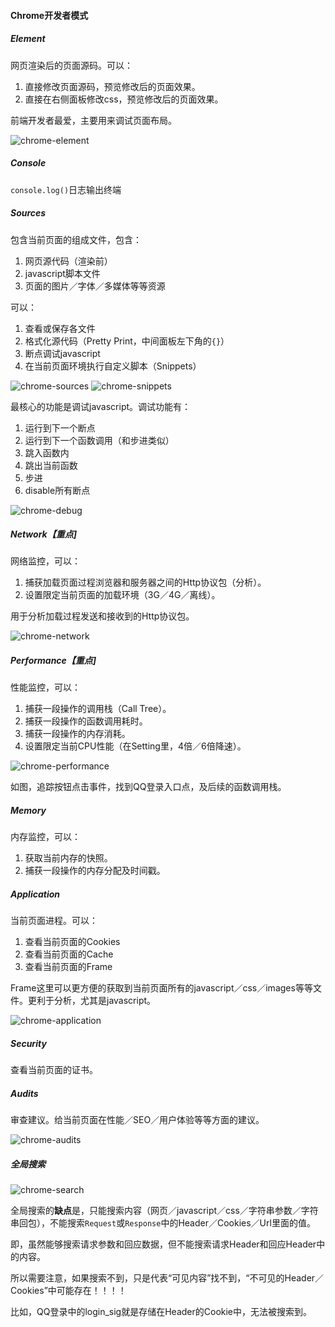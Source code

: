 [chrome-element]: imgs/chrome-element.png
[chrome-sources]: imgs/chrome-sources.png
[chrome-debug]: imgs/chrome-debug.png
[chrome-network]: imgs/chrome-network.png
[chrome-performance]: imgs/chrome-performance.png
[chrome-application]: imgs/chrome-application.png
[chrome-audits]: imgs/chrome-audits.png
[chrome-search]: imgs/chrome-search.png
[chrome-snippets]: imgs/chrome-snippets.png

#### Chrome开发者模式

##### Element

网页渲染后的页面源码。可以：

1. 直接修改页面源码，预览修改后的页面效果。
2. 直接在右侧面板修改css，预览修改后的页面效果。

前端开发者最爱，主要用来调试页面布局。

![chrome-element][chrome-element]

##### Console

`console.log()`日志输出终端

##### Sources

包含当前页面的组成文件，包含：

1. 网页源代码（渲染前）
2. javascript脚本文件
3. 页面的图片／字体／多媒体等等资源

可以：

1. 查看或保存各文件
2. 格式化源代码（Pretty Print，中间面板左下角的`{}`）
3. 断点调试javascript
4. 在当前页面环境执行自定义脚本（Snippets）

![chrome-sources][chrome-sources]
![chrome-snippets][chrome-snippets]

最核心的功能是调试javascript。调试功能有：

1. 运行到下一个断点
2. 运行到下一个函数调用（和步进类似）
2. 跳入函数内
3. 跳出当前函数
4. 步进
5. disable所有断点

![chrome-debug][chrome-debug]

##### Network【重点]

网络监控，可以：

1. 捕获加载页面过程浏览器和服务器之间的Http协议包（分析）。
2. 设置限定当前页面的加载环境（3G／4G／离线）。

用于分析加载过程发送和接收到的Http协议包。

![chrome-network][chrome-network]

##### Performance【重点]

性能监控，可以：

1. 捕获一段操作的调用栈（Call Tree）。
2. 捕获一段操作的函数调用耗时。
3. 捕获一段操作的内存消耗。
4. 设置限定当前CPU性能（在Setting里，4倍／6倍降速）。

![chrome-performance][chrome-performance]

如图，追踪按钮点击事件，找到QQ登录入口点，及后续的函数调用栈。

##### Memory

内存监控，可以：

1. 获取当前内存的快照。
2. 捕获一段操作的内存分配及时间戳。

##### Application

当前页面进程。可以：

1. 查看当前页面的Cookies
2. 查看当前页面的Cache
3. 查看当前页面的Frame

Frame这里可以更方便的获取到当前页面所有的javascript／css／images等等文件。更利于分析，尤其是javascript。

![chrome-application][chrome-application]

##### Security

查看当前页面的证书。

##### Audits

审查建议。给当前页面在性能／SEO／用户体验等等方面的建议。

![chrome-audits][chrome-audits]

##### 全局搜索

![chrome-search][chrome-search]

全局搜索的**缺点**是，只能搜索内容（网页／javascript／css／字符串参数／字符串回包），不能搜索`Request`或`Response`中的Header／Cookies／Url里面的值。

即，虽然能够搜索请求参数和回应数据，但不能搜索请求Header和回应Header中的内容。

所以需要注意，如果搜索不到，只是代表“可见内容”找不到，“不可见的Header／Cookies”中可能存在！！！！

比如，QQ登录中的login_sig就是存储在Header的Cookie中，无法被搜索到。
